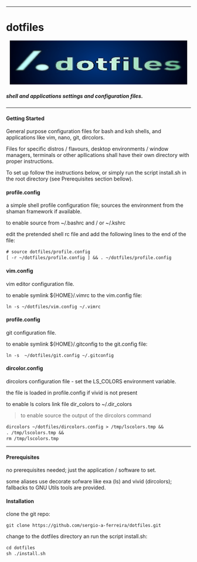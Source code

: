 * * *

# dotfiles #

<p align="center">
<img alt="Logo" src="https://github.com/sergio-a-ferreira/dotfiles/blob/main/assets/banner.jpg" style="width:96%; height:120px;">
</p>

##### shell and applications settings and configuration files. #####

* * *

#### Getting Started ####
General purpose configuration files for bash and ksh shells, and applications like vim, nano, git, dircolors.

Files for specific distros / flavours, desktop environments / window managers, terminals or other apllications shall have their own directory with proper instructions.

To set up follow the instructions below, or simply run the script install.sh in the root directory (see Prerequisites section bellow).


#### profile.config ####

a simple shell profile configuration file; sources the environment from the shaman framework if available.

to enable source from ~/.bashrc and / or ~/.kshrc

edit the pretended shell rc file and add the following lines to the end of the file:

```
# source dotfiles/profile.config
[ -r ~/dotfiles/profile.config ] && . ~/dotfiles/profile.config
```

#### vim.config ####

vim editor configuration file.

to enable symlink ${HOME}/.vimrc to the vim.config file:

```
ln -s ~/dotfiles/vim.config ~/.vimrc
```

#### profile.config ####

git configuration file.

to enable symlink ${HOME}/.gitconfig to the git.config file:

```
ln -s  ~/dotfiles/git.config ~/.gitconfig
```

#### dircolor.config ####

dircolors configuration file - set the LS_COLORS environment variable.

the file is loaded in profile.config if vivid is not present

to enable ls colors link file dir_colors to \~/.dir_colors

> to enable source the output of the dircolors command

```
dircolors ~/dotfiles/dircolors.config > /tmp/lscolors.tmp &&
. /tmp/lscolors.tmp &&
rm /tmp/lscolors.tmp

```

* * * 

#### Prerequisites ####

no prerequisites needed; just the application / software to set.

some aliases use decorate sofware like exa (ls) and vivid (dircolors); fallbacks to GNU Utils tools are provided.

#### Installation ####

clone the git repo:

```
git clone https://github.com/sergio-a-ferreira/dotfiles.git
```

change to the dotfiles directory an run the script install.sh:

```
cd dotfiles
sh ./install.sh
```

